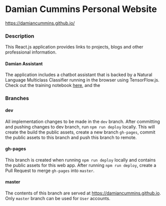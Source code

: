 # Damian Cummins Personal Website

https://damiancummins.github.io/

### Description
This React.js application provides links to projects, blogs and other professional information. 

#### Damian Assistant
The application includes a chatbot assistant that is backed by a Natural Language Multiclass Classifier running in the browser using TensorFlow.js. Check out the training notebook [here](https://github.com/DamianCummins/DamianCummins.github.io/blob/dev/Keras%20Assistant.ipynb), and the 

### Branches

#### dev
All implementation changes to be made in the `dev` branch. After committing and pushing changes to dev branch, run `npm run deploy` locally. This will create the build the public assets, create a new branch `gh-pages`, commit the public assets to this branch and push this branch to remote.

#### gh-pages
This branch is created when running `npm run deploy` locally and contains the public assets for this web app. After running `npm run deploy`, create a Pull Request to merge `gh-pages` into `master`.

#### master
The contents of this branch are served at https://damiancummins.github.io. Only `master` branch can be used for `User` accounts.
